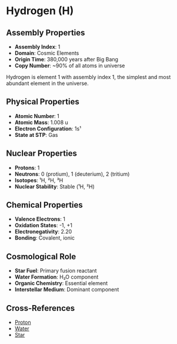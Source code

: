 # Hydrogen (H)

## Assembly Properties
- **Assembly Index**: 1
- **Domain**: Cosmic Elements
- **Origin Time**: 380,000 years after Big Bang
- **Copy Number**: ~90% of all atoms in universe

Hydrogen is element 1 with assembly index 1, the simplest and most abundant element in the universe.

## Physical Properties
- **Atomic Number**: 1
- **Atomic Mass**: 1.008 u
- **Electron Configuration**: 1s¹
- **State at STP**: Gas

## Nuclear Properties
- **Protons**: 1
- **Neutrons**: 0 (protium), 1 (deuterium), 2 (tritium)
- **Isotopes**: ¹H, ²H, ³H
- **Nuclear Stability**: Stable (¹H, ²H)

## Chemical Properties
- **Valence Electrons**: 1
- **Oxidation States**: -1, +1
- **Electronegativity**: 2.20
- **Bonding**: Covalent, ionic

## Cosmological Role
- **Star Fuel**: Primary fusion reactant
- **Water Formation**: H₂O component
- **Organic Chemistry**: Essential element
- **Interstellar Medium**: Dominant component

## Cross-References
- [Proton](/domains/cosmic/particles/proton.md)
- [Water](/domains/cosmic/molecules/water.md)
- [Star](/domains/cosmic/structures/star.md)